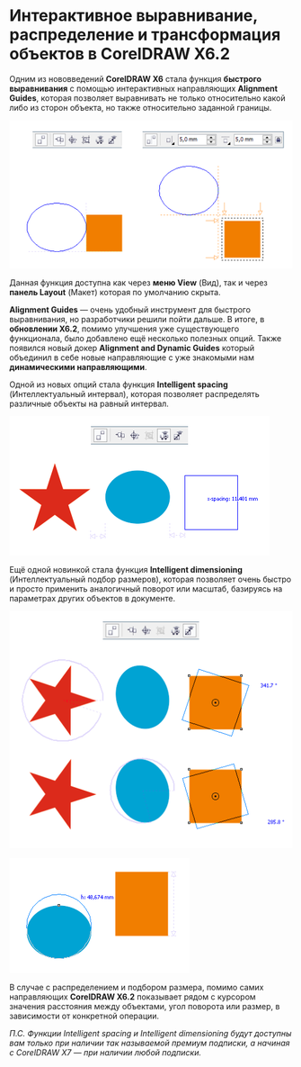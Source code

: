 # Интерактивное выравнивание, распределение и трансформация объектов в CorelDRAW X6.2

Одним из нововведений **CorelDRAW X6** стала функция **быстрого выравнивания** с помощью интерактивных направляющих **Alignment Guides**, которая позволяет выравнивать не только относительно какой либо из сторон объекта, но также относительно заданной границы.

![Интерактивное выравнивание, распределение и трансформация объектов в CorelDRAW X6.2](./a523bb22-0ce4-41c8-8a22-3dd9b3105a81.png)

Данная функция доступна как через **меню View** (Вид), так и через **панель Layout** (Макет) которая по умолчанию скрыта.

**Alignment Guides** — очень удобный инструмент для быстрого выравнивания, но разработчики решили пойти дальше. В итоге, в **обновлении X6.2**, помимо улучшения уже существующего функционала, было добавлено ещё несколько полезных опций. Также появился новый докер **Alignment and Dynamic Guides** который объединил в себе новые направляющие с уже знакомыми нам **динамическими направляющими**.

Одной из новых опций стала функция **Intelligent spacing** (Интеллектуальный интервал), которая позволяет распределять различные объекты на равный интервал.

![Интерактивное выравнивание, распределение и трансформация объектов в CorelDRAW X6.2](./a342b01a-a23e-420e-b55b-9237b675db1d.png)

Ещё одной новинкой стала функция **Intelligent dimensioning** (Интеллектуальный подбор размеров), которая позволяет очень быстро и просто применить аналогичный поворот или масштаб, базируясь на параметрах других объектов в документе.

![Интерактивное выравнивание, распределение и трансформация объектов в CorelDRAW X6.2](./3a407d90-1361-4bd7-baaf-1248dc3094d0.png)

![Интерактивное выравнивание, распределение и трансформация объектов в CorelDRAW X6.2](./ea915975-3062-4401-89b2-a6068dc91dee.png)

В случае с распределением и подбором размера, помимо самих направляющих **CorelDRAW X6.2** показывает рядом с курсором значения расстояния между объектами, угол поворота или размер, в зависимости от конкретной операции.

_П.С. Функции Intelligent spacing и Intelligent dimensioning будут доступны вам только при наличии так называемой премиум подписки, а начиная с CorelDRAW X7 — при наличии любой подписки._
